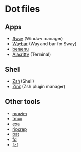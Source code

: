 # Dot files

## Apps
- [Sway](https://github.com/swaywm/sway) (Window manager)
- [Waybar](https://github.com/Alexays/Waybar) (Wayland bar for Sway)
- [bemenu](https://github.com/Cloudef/bemenu)
- [Alacritty](https://github.com/alacritty/alacritty) (Terminal)

## Shell
- [Zsh](https://www.zsh.org/) (Shell)
- [Zinit](https://github.com/zdharma/zinit) (Zsh plugin manager)

## Other tools
- [neovim](https://github.com/neovim/neovim)
- [tmux](https://github.com/tmux/tmux)
- [exa](https://github.com/ogham/exa)
- [ripgrep](https://github.com/BurntSushi/ripgrep)
- [bat](https://github.com/sharkdp/bat)
- [fd](https://github.com/sharkdp/fd)
- [fzf](https://github.com/junegunn/fzf)
